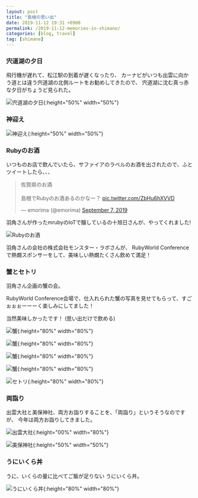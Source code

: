 ```yaml
---
layout: post
title: "島根の思い出"
date: 2019-11-12 19:31 +0900
permalink: /2019-11-12-memories-in-shimane/
categories: [blog, travel]
tag: [shimane]
---
```


### 宍道湖の夕日

飛行機が遅れて、松江駅の到着が遅くなったり、
カーナビがいつも出雲に向かう道とは違う宍道湖の北側ルートをお勧めしてきたので、
宍道湖に沈む真っ赤な夕日がちょうど見られた。

![宍道湖の夕日](/assets/images/201911/sunset.jpg){:height="50%" width="50%"}

### 神迎え

![神迎え](/assets/images/201911/kamimukae.jpg){:height="50%" width="50%"}

### Rubyのお酒

いつものお店で飲んでいたら、サファイアのラベルのお酒を出されたので、ふとツイートしたら、、、

<blockquote class="twitter-tweet"><p lang="ja" dir="ltr">佐賀県のお酒<br><br>島根でRubyのお酒あるのかなー？ <a href="https://t.co/ZbHu6hXVVD">pic.twitter.com/ZbHu6hXVVD</a></p>&mdash; emorima (@emorima) <a href="https://twitter.com/emorima/status/1170312637004992512?ref_src=twsrc%5Etfw">September 7, 2019</a></blockquote> <script async src="https://platform.twitter.com/widgets.js" charset="utf-8"></script>

羽角さんが作ったmrubyのIoTで醸しているの十旭日さんが、やってくれました!

![Rubyのお酒](/assets/images/201911/ruby-sake.jpg)

羽角さんの会社の株式会社モンスター・ラボさんが、
RubyWorld Conferenceで熱燗スポンサーをして、美味しい熱燗たくさん飲めて満足！

### 蟹とセトリ

羽角さん企画の蟹の会。

RubyWorld Conference会場で、仕入れられた蟹の写真を見せてもらって、すごぉぉぉーーーく楽しみにしてました！

当然美味しかったです！ (思い出だけで飲める)

![蟹](/assets/images/201911/kani_femail.jpg){:height="80%" width="80%"}

![蟹](/assets/images/201911/kani_sashimi.jpg){:height="80%" width="80%"}

![蟹](/assets/images/201911/kani_yaki.jpg){:height="80%" width="80%"}

![蟹](/assets/images/201911/kani_meshi.jpg){:height="80%" width="80%"}

![セトリ](/assets/images/201911/setori.jpg){:height="80%" width="80%"}

### 両詣り

出雲大社と美保神社、両方お詣りすることを、「両詣り」というそうなのですが、
今年は両方お詣りしてきました。

![出雲大社](/assets/images/201911/izumo_taisha.jpg){:height="00%" width="80%"}

![美保神社](/assets/images/201911/miho_shrine.jpg){:height="50%" width="50%"}

### うにいくら丼

うに、いくらの量に比べてご飯が足りない うにいくら丼。

![うにいくら丼](/assets/images/201911/uni_ikura.jpg){:height="80%" width="80%"}

